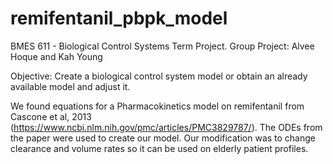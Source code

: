 # remifentanil_pbpk_model

BMES 611 - Biological Control Systems Term Project. 
Group Project: Alvee Hoque and Kah Young 

Objective: Create a biological control system model or obtain an already available model and adjust it. 

We found equations for a Pharmacokinetics model on remifentanil from Cascone et al, 2013 (https://www.ncbi.nlm.nih.gov/pmc/articles/PMC3829787/). 
The ODEs from the paper were used to create our model. Our modification was to change clearance and volume rates so it can be used on elderly patient profiles.
